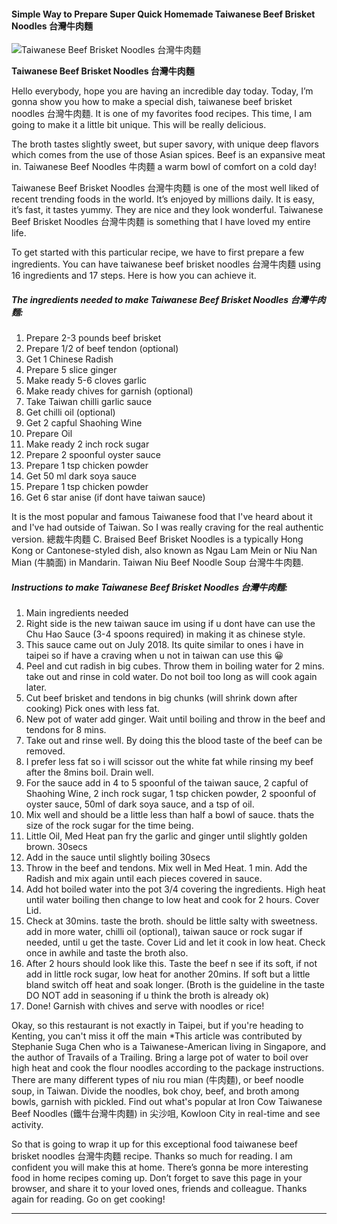             

#### Simple Way to Prepare Super Quick Homemade Taiwanese Beef Brisket Noodles 台灣牛肉麵

![Taiwanese Beef Brisket Noodles 台灣牛肉麵](https://img-global.cpcdn.com/recipes/7bf31aae0f1703d6/751x532cq70/taiwanese-beef-brisket-noodles-%e5%8f%b0%e7%81%a3%e7%89%9b%e8%82%89%e9%ba%b5-recipe-main-photo.jpg)

**Taiwanese Beef Brisket Noodles 台灣牛肉麵**

Hello everybody, hope you are having an incredible day today. Today, I’m gonna show you how to make a special dish, taiwanese beef brisket noodles 台灣牛肉麵. It is one of my favorites food recipes. This time, I am going to make it a little bit unique. This will be really delicious.

The broth tastes slightly sweet, but super savory, with unique deep flavors which comes from the use of those Asian spices. Beef is an expansive meat in. Taiwanese Beef Noodles 牛肉麵 a warm bowl of comfort on a cold day!

Taiwanese Beef Brisket Noodles 台灣牛肉麵 is one of the most well liked of recent trending foods in the world. It’s enjoyed by millions daily. It is easy, it’s fast, it tastes yummy. They are nice and they look wonderful. Taiwanese Beef Brisket Noodles 台灣牛肉麵 is something that I have loved my entire life.

To get started with this particular recipe, we have to first prepare a few ingredients. You can have taiwanese beef brisket noodles 台灣牛肉麵 using 16 ingredients and 17 steps. Here is how you can achieve it.

##### The ingredients needed to make Taiwanese Beef Brisket Noodles 台灣牛肉麵:

1.  Prepare 2-3 pounds beef brisket
2.  Prepare 1/2 of beef tendon (optional)
3.  Get 1 Chinese Radish
4.  Prepare 5 slice ginger
5.  Make ready 5-6 cloves garlic
6.  Make ready chives for garnish (optional)
7.  Take Taiwan chilli garlic sauce
8.  Get chilli oil (optional)
9.  Get 2 capful Shaohing Wine
10.  Prepare Oil
11.  Make ready 2 inch rock sugar
12.  Prepare 2 spoonful oyster sauce
13.  Prepare 1 tsp chicken powder
14.  Get 50 ml dark soya sauce
15.  Prepare 1 tsp chicken powder
16.  Get 6 star anise (if dont have taiwan sauce)

It is the most popular and famous Taiwanese food that I've heard about it and I've had outside of Taiwan. So I was really craving for the real authentic version. 總裁牛肉麵 C. Braised Beef Brisket Noodles is a typically Hong Kong or Cantonese-styled dish, also known as Ngau Lam Mein or Niu Nan Mian (牛腩面) in Mandarin. Taiwan Niu Beef Noodle Soup 台灣牛牛肉麵.

##### Instructions to make Taiwanese Beef Brisket Noodles 台灣牛肉麵:

1.  Main ingredients needed
2.  Right side is the new taiwan sauce im using if u dont have can use the Chu Hao Sauce (3-4 spoons required) in making it as chinese style.
3.  This sauce came out on July 2018. Its quite similar to ones i have in taipei so if have a craving when u not in taiwan can use this 😀
4.  Peel and cut radish in big cubes. Throw them in boiling water for 2 mins. take out and rinse in cold water. Do not boil too long as will cook again later.
5.  Cut beef brisket and tendons in big chunks (will shrink down after cooking) Pick ones with less fat.
6.  New pot of water add ginger. Wait until boiling and throw in the beef and tendons for 8 mins.
7.  Take out and rinse well. By doing this the blood taste of the beef can be removed.
8.  I prefer less fat so i will scissor out the white fat while rinsing my beef after the 8mins boil. Drain well.
9.  For the sauce add in 4 to 5 spoonful of the taiwan sauce, 2 capful of Shaohing Wine, 2 inch rock sugar, 1 tsp chicken powder, 2 spoonful of oyster sauce, 50ml of dark soya sauce, and a tsp of oil.
10.  Mix well and should be a little less than half a bowl of sauce. thats the size of the rock sugar for the time being.
11.  Little Oil, Med Heat pan fry the garlic and ginger until slightly golden brown. 30secs
12.  Add in the sauce until slightly boiling 30secs
13.  Throw in the beef and tendons. Mix well in Med Heat. 1 min. Add the Radish and mix again until each pieces covered in sauce.
14.  Add hot boiled water into the pot 3/4 covering the ingredients. High heat until water boiling then change to low heat and cook for 2 hours. Cover Lid.
15.  Check at 30mins. taste the broth. should be little salty with sweetness. add in more water, chilli oil (optional), taiwan sauce or rock sugar if needed, until u get the taste. Cover Lid and let it cook in low heat. Check once in awhile and taste the broth also.
16.  After 2 hours should look like this. Taste the beef n see if its soft, if not add in little rock sugar, low heat for another 20mins. If soft but a little bland switch off heat and soak longer. (Broth is the guideline in the taste DO NOT add in seasoning if u think the broth is already ok)
17.  Done! Garnish with chives and serve with noodles or rice!

Okay, so this restaurant is not exactly in Taipei, but if you're heading to Kenting, you can't miss it off the main \*This article was contributed by Stephanie Suga Chen who is a Taiwanese-American living in Singapore, and the author of Travails of a Trailing. Bring a large pot of water to boil over high heat and cook the flour noodles according to the package instructions. There are many different types of niu rou mian (牛肉麵), or beef noodle soup, in Taiwan. Divide the noodles, bok choy, beef, and broth among bowls, garnish with pickled. Find out what's popular at Iron Cow Taiwanese Beef Noodles (鐵牛台灣牛肉麵) in 尖沙咀, Kowloon City in real-time and see activity.

So that is going to wrap it up for this exceptional food taiwanese beef brisket noodles 台灣牛肉麵 recipe. Thanks so much for reading. I am confident you will make this at home. There’s gonna be more interesting food in home recipes coming up. Don’t forget to save this page in your browser, and share it to your loved ones, friends and colleague. Thanks again for reading. Go on get cooking!

* * *